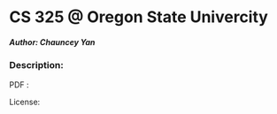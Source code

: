 CS 325 @ Oregon State Univercity
================================
##### Author: Chauncey Yan

### Description:

PDF :

License: 
